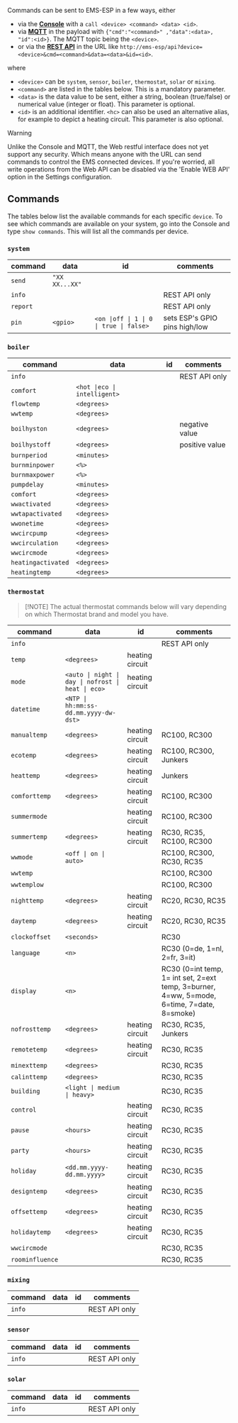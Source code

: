 Commands can be sent to EMS-ESP in a few ways, either

 * via the [**Console**](Console) with a `call <device> <command> <data> <id>`.
 * via [**MQTT**](MQTT) in the payload with `{"cmd":"<command>" ,"data":<data>, "id":<id>}`. The MQTT topic being the `<device>`.
 * or via the [**REST API**](Web) in the URL like `http://ems-esp/api?device=<device>&cmd=<command>&data=<data>&id=<id>`.

where
* `<device>` can be `system`, `sensor`, `boiler`, `thermostat`, `solar` or `mixing`.
* `<command>` are listed in the tables below. This is a mandatory parameter.
* `<data>` is the data value to be sent, either a string, boolean (true/false) or numerical value (integer or float). This parameter is optional.
* `<id>` is an additional identifier. `<hc>` can also be used an alternative alias, for example to depict a heating circuit. This parameter is also optional.

> [!WARNING]
> Unlike the Console and MQTT, the Web restful interface does not yet support any security. Which means anyone with the URL can send commands to control the EMS connected devices. If you're worried, all write operations from the Web API can be disabled via the 'Enable WEB API' option in the Settings configuration.

## Commands

The tables below list the available commands for each specific `device`.
To see which commands are available on your system, go into the Console and type `show commands`. This will list all the commands per device.

### `system`
| command | data | id | comments |
| ------- | ---- | -- | -------- |
| `send` | `"XX XX...XX"` |  |   |
| `info` |  |  | REST API only |
| `report` |  |  | REST API only |
| `pin` | `<gpio>` | `<on \|off \| 1 \| 0 \| true \| false>` | sets ESP's GPIO pins high/low |

### `boiler`
| command | data | id | comments |
| ------- | ---- | -- | -------- |
| `info` |  |  | REST API only |
| `comfort` | `<hot \|eco \| intelligent>` |  |  |
| `flowtemp` | `<degrees>` |  |  |
| `wwtemp` | `<degrees>` |  |  |
| `boilhyston` | `<degrees>` |  | negative value |
| `boilhystoff` | `<degrees>` |  | positive value |
| `burnperiod` | `<minutes>` |  |  |
| `burnminpower` | `<%>` |  |  |
| `burnmaxpower` | `<%>` |  |  |
| `pumpdelay` | `<minutes>` |  |  |
| `comfort` | `<degrees>` |  |  |
| `wwactivated` | `<degrees>` |  |  |
| `wwtapactivated` | `<degrees>` |  |  |
| `wwonetime` | `<degrees>` |  |  |
| `wwcircpump` | `<degrees>` |  |  |
| `wwcirculation` | `<degrees>` |  |  |
| `wwcircmode` | `<degrees>` |  |  |
| `heatingactivated` | `<degrees>` |  |  |
| `heatingtemp` | `<degrees>` |  |   |

### `thermostat`

> [!NOTE] The actual thermostat commands below will vary depending on which Thermostat brand and model you have.

| command | data | id | comments |
| ------- | ---- | -- | -------- |
| `info` |  |  | REST API only |
| `temp` | `<degrees>` | heating circuit |  |
| `mode` | `<auto \| night \| day \| nofrost \| heat \| eco>` | heating circuit |  |
| `datetime` | `<NTP \| hh:mm:ss-dd.mm.yyyy-dw-dst>` | | |
| `manualtemp` | `<degrees>` | heating circuit | RC100, RC300 |
| `ecotemp` | `<degrees>` | heating circuit | RC100, RC300, Junkers |
| `heattemp` | `<degrees>` | heating circuit  | Junkers |
| `comforttemp` | `<degrees>` | heating circuit | RC100, RC300 |
| `summermode` |  | heating circuit | RC100, RC300 |
| `summertemp` | `<degrees>` | heating circuit | RC30, RC35, RC100, RC300 |
| `wwmode` | `<off \| on \| auto>` |  | RC100, RC300, RC30, RC35 |
| `wwtemp` |  |  | RC100, RC300 |
| `wwtemplow` |  |  | RC100, RC300 |
| `nighttemp` | `<degrees>` | heating circuit | RC20, RC30, RC35 |
| `daytemp` | `<degrees>` | heating circuit | RC20, RC30, RC35 |
| `clockoffset` | `<seconds>` |  | RC30 |
| `language` | `<n>` |  | RC30 (0=de, 1=nl, 2=fr, 3=it) |
| `display` | `<n>` |  | RC30 (0=int temp, 1= int set, 2=ext temp, 3=burner, 4=ww, 5=mode, 6=time, 7=date, 8=smoke) |
| `nofrosttemp` | `<degrees>` | heating circuit | RC30, RC35, Junkers |
| `remotetemp` | `<degrees>` | heating circuit | RC30, RC35 |
| `minexttemp` | `<degrees>` |  | RC30, RC35 |
| `calinttemp` | `<degrees>` |  | RC30, RC35 |
| `building` | `<light \| medium \| heavy>` |  | RC30, RC35 |
| `control` | | heating circuit  | RC30, RC35 |
| `pause` | `<hours>` | heating circuit | RC30, RC35 |
| `party` | `<hours>` | heating circuit | RC30, RC35 |
| `holiday` | `<dd.mm.yyyy-dd.mm.yyyy>` | heating circuit | RC30, RC35 |
| `designtemp` | `<degrees>` | heating circuit | RC30, RC35 |
| `offsettemp` | `<degrees>` | heating circuit | RC30, RC35 |
| `holidaytemp` | `<degrees>` | heating circuit | RC30, RC35 |
| `wwcircmode` |  |  | RC30, RC35 |
| `roominfluence` |  |  | RC30, RC35 |

### `mixing`
| command | data | id | comments |
| ------- | ---- | -- | -------- |
| `info` |  |  | REST API only |

### `sensor`
| command | data | id | comments |
| ------- | ---- | -- | -------- |
| `info` |  |  | REST API only |

### `solar`
| command | data | id | comments |
| ------- | ---- | -- | -------- |
| `info` |  |  | REST API only | 
